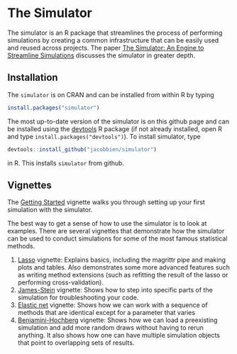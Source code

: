 
<!-- README.md is generated from README.Rmd. Please edit this file -->

# The Simulator

The simulator is an R package that streamlines the process of performing
simulations by creating a common infrastructure that can be easily used
and reused across projects. The paper [The Simulator: An Engine to
Streamline Simulations](http://arxiv.org/abs/1607.00021) discusses the
simulator in greater depth.

## Installation

The `simulator` is on CRAN and can be installed from within R by typing

``` r
install.packages("simulator")
```

The most up-to-date version of the simulator is on this github page and
can be installed using the
[devtools](https://cran.r-project.org/package=devtools) R package (if
not already installed, open R and type `install.packages("devtools")`).
To install simulator, type

``` r
devtools::install_github("jacobbien/simulator")
```

in R. This installs `simulator` from github.

## Vignettes

The [Getting
Started](http://faculty.bscb.cornell.edu/~bien/simulator_vignettes/getting-started.html)
vignette walks you through setting up your first simulation with the
simulator.

The best way to get a sense of how to use the simulator is to look at
examples. There are several vignettes that demonstrate how the simulator
can be used to conduct simulations for some of the most famous
statistical methods.

1)  [Lasso](http://faculty.bscb.cornell.edu/~bien/simulator_vignettes/lasso.html)
    vignette: Explains basics, including the magrittr pipe and making
    plots and tables. Also demonstrates some more advanced features such
    as writing method extensions (such as refitting the result of the
    lasso or performing cross-validation).
2)  [James-Stein](http://faculty.bscb.cornell.edu/~bien/simulator_vignettes/js.html)
    vignette: Shows how to step into specific parts of the simulation
    for troubleshooting your code.
3)  [Elastic
    net](http://faculty.bscb.cornell.edu/~bien/simulator_vignettes/en.html)
    vignette: Shows how we can work with a sequence of methods that are
    identical except for a parameter that varies
4)  [Benjamini-Hochberg](http://faculty.bscb.cornell.edu/~bien/simulator_vignettes/fdr.html)
    vignette: Shows how we can load a preexisting simulation and add
    more random draws without having to rerun anything. It also shows
    how one can have multiple simulation objects that point to
    overlapping sets of results.
